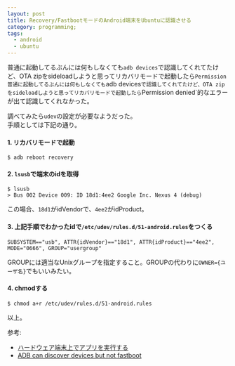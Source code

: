```yaml
---
layout: post
title: Recovery/FastbootモードのAndroid端末をUbuntuに認識させる 
category: programming;
tags:
  - android
  - ubuntu
---
```


普通に起動してるぶんには何もしなくても`adb devices`で認識してくれてたけど、OTA zipをsideloadしようと思ってリカバリモードで起動したら`Permission 普通に起動してるぶんには何もしなくても`adb devices`で認識してくれてたけど、OTA zipをsideloadしようと思ってリカバリモードで起動したら`Permission denied`的なエラーが出て認識してくれなかった。

調べてみたら`udev`の設定が必要なようだった。  
手順としては下記の通り。

#### 1. リカバリモードで起動

```
$ adb reboot recovery
```

#### 2. `lsusb`で端末のidを取得

```
$ lsusb
> Bus 002 Device 009: ID 18d1:4ee2 Google Inc. Nexus 4 (debug)
```
この場合、`18d1`がidVendorで、`4ee2`がidProduct。

#### 3. 上記手順でわかったidで`/etc/udev/rules.d/51-android.rules`をつくる

```
SUBSYSTEM=="usb", ATTR{idVendor}=="18d1", ATTR{idProduct}=="4ee2", MODE="0666", GROUP="usergroup"
```

GROUPには適当なUnixグループを指定すること。GROUPの代わりに`OWNER={ユーザ名}`でもいいみたい。

#### 4. chmodする

```
$ chmod a+r /etc/udev/rules.d/51-android.rules
```

以上。

参考:

- [ハードウェア端末上でアプリを実行する](https://developer.android.com/studio/run/device.html#setting-up)
- [ADB can discover devices but not fastboot](http://android.stackexchange.com/questions/58187/adb-can-discover-devices-but-not-fastboot)
